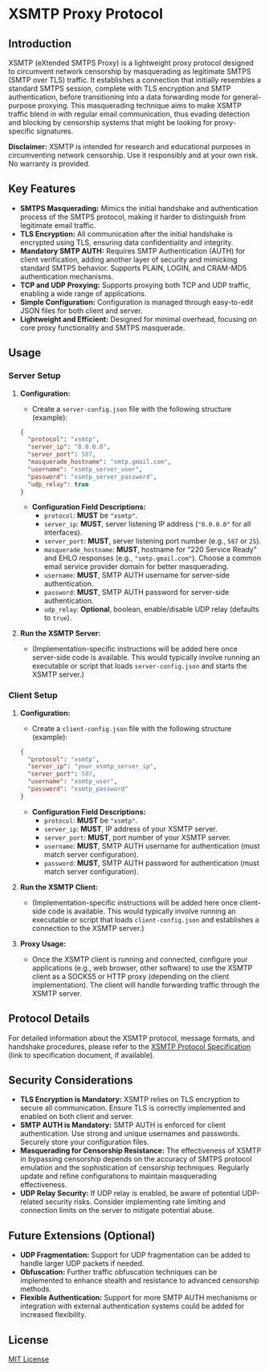 # XSMTP Proxy Protocol

## Introduction

XSMTP (eXtended SMTPS Proxy) is a lightweight proxy protocol designed to circumvent network censorship by masquerading as legitimate SMTPS (SMTP over TLS) traffic. It establishes a connection that initially resembles a standard SMTPS session, complete with TLS encryption and SMTP authentication, before transitioning into a data forwarding mode for general-purpose proxying. This masquerading technique aims to make XSMTP traffic blend in with regular email communication, thus evading detection and blocking by censorship systems that might be looking for proxy-specific signatures.

**Disclaimer:** XSMTP is intended for research and educational purposes in circumventing network censorship. Use it responsibly and at your own risk. No warranty is provided.

## Key Features

*   **SMTPS Masquerading:**  Mimics the initial handshake and authentication process of the SMTPS protocol, making it harder to distinguish from legitimate email traffic.
*   **TLS Encryption:**  All communication after the initial handshake is encrypted using TLS, ensuring data confidentiality and integrity.
*   **Mandatory SMTP AUTH:**  Requires SMTP Authentication (AUTH) for client verification, adding another layer of security and mimicking standard SMTPS behavior. Supports PLAIN, LOGIN, and CRAM-MD5 authentication mechanisms.
*   **TCP and UDP Proxying:** Supports proxying both TCP and UDP traffic, enabling a wide range of applications.
*   **Simple Configuration:**  Configuration is managed through easy-to-edit JSON files for both client and server.
*   **Lightweight and Efficient:** Designed for minimal overhead, focusing on core proxy functionality and SMTPS masquerade.

## Usage

### Server Setup

1.  **Configuration:**
    *   Create a `server-config.json` file with the following structure (example):

    ```json
    {
      "protocol": "xsmtp",
      "server_ip": "0.0.0.0",
      "server_port": 587,
      "masquerade_hostname": "smtp.gmail.com",
      "username": "xsmtp_server_user",
      "password": "xsmtp_server_password",
      "udp_relay": true
    }
    ```

    *   **Configuration Field Descriptions:**
        *   `protocol`:  **MUST** be `"xsmtp"`.
        *   `server_ip`:  **MUST**, server listening IP address (`"0.0.0.0"` for all interfaces).
        *   `server_port`: **MUST**, server listening port number (e.g., `587` or `25`).
        *   `masquerade_hostname`: **MUST**, hostname for "220 Service Ready" and EHLO responses (e.g., `"smtp.gmail.com"`). Choose a common email service provider domain for better masquerading.
        *   `username`:  **MUST**, SMTP AUTH username for server-side authentication.
        *   `password`:  **MUST**, SMTP AUTH password for server-side authentication.
        *   `udp_relay`: **Optional**, boolean, enable/disable UDP relay (defaults to `true`).

2.  **Run the XSMTP Server:**
    *   (Implementation-specific instructions will be added here once server-side code is available.  This would typically involve running an executable or script that loads `server-config.json` and starts the XSMTP server.)

### Client Setup

1.  **Configuration:**
    *   Create a `client-config.json` file with the following structure (example):

    ```json
    {
      "protocol": "xsmtp",
      "server_ip": "your_xsmtp_server_ip",
      "server_port": 587,
      "username": "xsmtp_user",
      "password": "xsmtp_password"
    }
    ```

    *   **Configuration Field Descriptions:**
        *   `protocol`:  **MUST** be `"xsmtp"`.
        *   `server_ip`:  **MUST**, IP address of your XSMTP server.
        *   `server_port`: **MUST**, port number of your XSMTP server.
        *   `username`:  **MUST**, SMTP AUTH username for authentication (must match server configuration).
        *   `password`:  **MUST**, SMTP AUTH password for authentication (must match server configuration).

2.  **Run the XSMTP Client:**
    *   (Implementation-specific instructions will be added here once client-side code is available. This would typically involve running an executable or script that loads `client-config.json` and establishes a connection to the XSMTP server.)

3.  **Proxy Usage:**
    *   Once the XSMTP client is running and connected, configure your applications (e.g., web browser, other software) to use the XSMTP client as a SOCKS5 or HTTP proxy (depending on the client implementation). The client will handle forwarding traffic through the XSMTP server.

## Protocol Details

For detailed information about the XSMTP protocol, message formats, and handshake procedures, please refer to the [XSMTP Protocol Specification](spec.md) (link to specification document, if available).

## Security Considerations

*   **TLS Encryption is Mandatory:** XSMTP relies on TLS encryption to secure all communication. Ensure TLS is correctly implemented and enabled on both client and server.
*   **SMTP AUTH is Mandatory:**  SMTP AUTH is enforced for client authentication. Use strong and unique usernames and passwords. Securely store your configuration files.
*   **Masquerading for Censorship Resistance:** The effectiveness of XSMTP in bypassing censorship depends on the accuracy of SMTPS protocol emulation and the sophistication of censorship techniques. Regularly update and refine configurations to maintain masquerading effectiveness.
*   **UDP Relay Security:** If UDP relay is enabled, be aware of potential UDP-related security risks. Consider implementing rate limiting and connection limits on the server to mitigate potential abuse.

## Future Extensions (Optional)

*   **UDP Fragmentation:**  Support for UDP fragmentation can be added to handle larger UDP packets if needed.
*   **Obfuscation:**  Further traffic obfuscation techniques can be implemented to enhance stealth and resistance to advanced censorship methods.
*   **Flexible Authentication:**  Support for more SMTP AUTH mechanisms or integration with external authentication systems could be added for increased flexibility.

## License

[MIT License](LICENSE)
